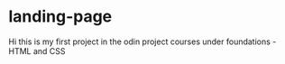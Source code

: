 # landing-page

Hi this is my first project in the odin project courses under foundations - HTML and CSS 

